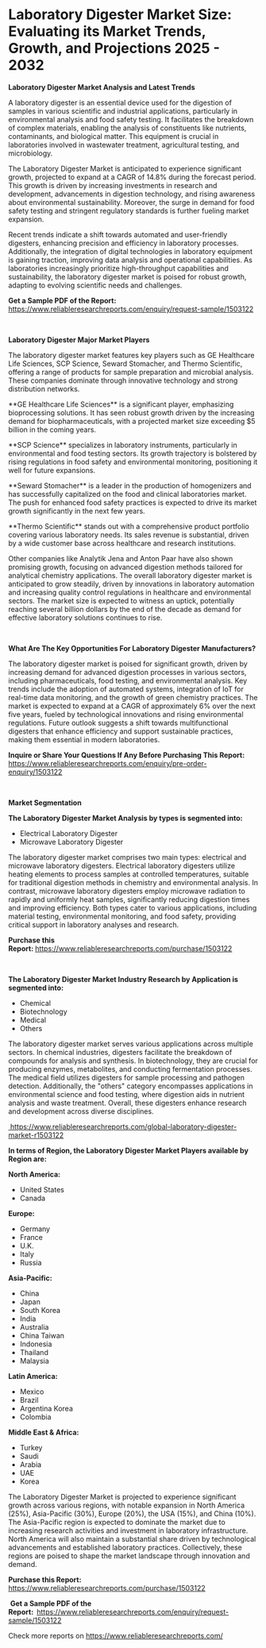 <p><h1>Laboratory Digester Market Size: Evaluating its Market Trends, Growth, and Projections 2025 - 2032</h1></p><p><strong>Laboratory Digester Market Analysis and Latest Trends</strong></p>
<p><p>A laboratory digester is an essential device used for the digestion of samples in various scientific and industrial applications, particularly in environmental analysis and food safety testing. It facilitates the breakdown of complex materials, enabling the analysis of constituents like nutrients, contaminants, and biological matter. This equipment is crucial in laboratories involved in wastewater treatment, agricultural testing, and microbiology.</p><p>The Laboratory Digester Market is anticipated to experience significant growth, projected to expand at a CAGR of 14.8% during the forecast period. This growth is driven by increasing investments in research and development, advancements in digestion technology, and rising awareness about environmental sustainability. Moreover, the surge in demand for food safety testing and stringent regulatory standards is further fueling market expansion. </p><p>Recent trends indicate a shift towards automated and user-friendly digesters, enhancing precision and efficiency in laboratory processes. Additionally, the integration of digital technologies in laboratory equipment is gaining traction, improving data analysis and operational capabilities. As laboratories increasingly prioritize high-throughput capabilities and sustainability, the laboratory digester market is poised for robust growth, adapting to evolving scientific needs and challenges.</p></p>
<p><strong>Get a Sample PDF of the Report:&nbsp;</strong> <a href="https://www.reliableresearchreports.com/enquiry/request-sample/1503122?utm_campaign=3002&utm_medium=2&utm_source=Github&utm_content=ia&utm_term=23032025&utm_id=laboratory-digester">https://www.reliableresearchreports.com/enquiry/request-sample/1503122</a></p>
<p>&nbsp;</p>
<p><strong>Laboratory Digester Major Market Players</strong></p>
<p><p>The laboratory digester market features key players such as GE Healthcare Life Sciences, SCP Science, Seward Stomacher, and Thermo Scientific, offering a range of products for sample preparation and microbial analysis. These companies dominate through innovative technology and strong distribution networks.</p><p>**GE Healthcare Life Sciences** is a significant player, emphasizing bioprocessing solutions. It has seen robust growth driven by the increasing demand for biopharmaceuticals, with a projected market size exceeding $5 billion in the coming years.</p><p>**SCP Science** specializes in laboratory instruments, particularly in environmental and food testing sectors. Its growth trajectory is bolstered by rising regulations in food safety and environmental monitoring, positioning it well for future expansions.</p><p>**Seward Stomacher** is a leader in the production of homogenizers and has successfully capitalized on the food and clinical laboratories market. The push for enhanced food safety practices is expected to drive its market growth significantly in the next few years.</p><p>**Thermo Scientific** stands out with a comprehensive product portfolio covering various laboratory needs. Its sales revenue is substantial, driven by a wide customer base across healthcare and research institutions.</p><p>Other companies like Analytik Jena and Anton Paar have also shown promising growth, focusing on advanced digestion methods tailored for analytical chemistry applications. The overall laboratory digester market is anticipated to grow steadily, driven by innovations in laboratory automation and increasing quality control regulations in healthcare and environmental sectors. The market size is expected to witness an uptick, potentially reaching several billion dollars by the end of the decade as demand for effective laboratory solutions continues to rise.</p></p>
<p>&nbsp;</p>
<p><strong>What Are The Key Opportunities For Laboratory Digester Manufacturers?</strong></p>
<p><p>The laboratory digester market is poised for significant growth, driven by increasing demand for advanced digestion processes in various sectors, including pharmaceuticals, food testing, and environmental analysis. Key trends include the adoption of automated systems, integration of IoT for real-time data monitoring, and the growth of green chemistry practices. The market is expected to expand at a CAGR of approximately 6% over the next five years, fueled by technological innovations and rising environmental regulations. Future outlook suggests a shift towards multifunctional digesters that enhance efficiency and support sustainable practices, making them essential in modern laboratories.</p></p>
<p><strong>Inquire or Share Your Questions If Any Before Purchasing This Report:</strong> <a href="https://www.reliableresearchreports.com/enquiry/pre-order-enquiry/1503122?utm_campaign=3002&utm_medium=2&utm_source=Github&utm_content=ia&utm_term=23032025&utm_id=laboratory-digester">https://www.reliableresearchreports.com/enquiry/pre-order-enquiry/1503122</a></p>
<p>&nbsp;</p>
<p><strong>Market Segmentation</strong></p>
<p><strong>The Laboratory Digester Market Analysis by types is segmented into:</strong></p>
<p><ul><li>Electrical Laboratory Digester</li><li>Microwave Laboratory Digester</li></ul></p>
<p><p>The laboratory digester market comprises two main types: electrical and microwave laboratory digesters. Electrical laboratory digesters utilize heating elements to process samples at controlled temperatures, suitable for traditional digestion methods in chemistry and environmental analysis. In contrast, microwave laboratory digesters employ microwave radiation to rapidly and uniformly heat samples, significantly reducing digestion times and improving efficiency. Both types cater to various applications, including material testing, environmental monitoring, and food safety, providing critical support in laboratory analyses and research.</p></p>
<p><strong>Purchase this Report:&nbsp;</strong><a href="https://www.reliableresearchreports.com/purchase/1503122?utm_campaign=3002&utm_medium=2&utm_source=Github&utm_content=ia&utm_term=23032025&utm_id=laboratory-digester">https://www.reliableresearchreports.com/purchase/1503122</a></p>
<p>&nbsp;</p>
<p><strong>The Laboratory Digester Market Industry Research by Application is segmented into:</strong></p>
<p><ul><li>Chemical</li><li>Biotechnology</li><li>Medical</li><li>Others</li></ul></p>
<p><p>The laboratory digester market serves various applications across multiple sectors. In chemical industries, digesters facilitate the breakdown of compounds for analysis and synthesis. In biotechnology, they are crucial for producing enzymes, metabolites, and conducting fermentation processes. The medical field utilizes digesters for sample processing and pathogen detection. Additionally, the "others" category encompasses applications in environmental science and food testing, where digestion aids in nutrient analysis and waste treatment. Overall, these digesters enhance research and development across diverse disciplines.</p></p>
<p><a href="https://www.reliableresearchreports.com/global-laboratory-digester-market-r1503122?utm_campaign=3002&utm_medium=2&utm_source=Github&utm_content=ia&utm_term=23032025&utm_id=laboratory-digester">&nbsp;https://www.reliableresearchreports.com/global-laboratory-digester-market-r1503122</a></p>
<p><strong>In terms of Region, the Laboratory Digester Market Players available by Region are:</strong></p>
<p>
    <p> <strong> North America: </strong>
        <ul>
            <li>United States</li>
            <li>Canada</li>
        </ul>
        </p> 
    <p> <strong> Europe: </strong>
        <ul>
            <li>Germany</li>
            <li>France</li>
            <li>U.K.</li>
            <li>Italy</li>
            <li>Russia</li>
        </ul>
        </p> 
    <p> <strong> Asia-Pacific: </strong>
        <ul>
            <li>China</li>
            <li>Japan</li>
            <li>South Korea</li>
            <li>India</li>
            <li>Australia</li>
            <li>China Taiwan</li>
            <li>Indonesia</li>
            <li>Thailand</li>
            <li>Malaysia</li>
        </ul>
        </p> 
    <p> <strong> Latin America: </strong>
        <ul>
            <li>Mexico</li>
            <li>Brazil</li>
            <li>Argentina Korea</li>
            <li>Colombia</li>
        </ul>
        </p> 
    <p> <strong> Middle East & Africa: </strong>
        <ul>
            <li>Turkey</li>
            <li>Saudi</li>
            <li>Arabia</li>
            <li>UAE</li>
            <li>Korea</li>
        </ul>
    </p>
    </p>
<p><p>The Laboratory Digester Market is projected to experience significant growth across various regions, with notable expansion in North America (25%), Asia-Pacific (30%), Europe (20%), the USA (15%), and China (10%). The Asia-Pacific region is expected to dominate the market due to increasing research activities and investment in laboratory infrastructure. North America will also maintain a substantial share driven by technological advancements and established laboratory practices. Collectively, these regions are poised to shape the market landscape through innovation and demand.</p></p>
<p><strong>Purchase this Report: </strong><a href="https://www.reliableresearchreports.com/purchase/1503122?utm_campaign=3002&utm_medium=2&utm_source=Github&utm_content=ia&utm_term=23032025&utm_id=laboratory-digester">https://www.reliableresearchreports.com/purchase/1503122</a></p>
<p>&nbsp;<strong>Get a Sample PDF of the Report:&nbsp;&nbsp;</strong><a href="https://www.reliableresearchreports.com/enquiry/request-sample/1503122?utm_campaign=3002&utm_medium=2&utm_source=Github&utm_content=ia&utm_term=23032025&utm_id=laboratory-digester">https://www.reliableresearchreports.com/enquiry/request-sample/1503122</a></p>
<p><strong></strong></p>
<p>Check more reports on <a href="https://www.reliableresearchreports.com/?utm_campaign=3002&utm_medium=2&utm_source=Github&utm_content=ia&utm_term=23032025&utm_id=laboratory-digester">https://www.reliableresearchreports.com/</a></p>